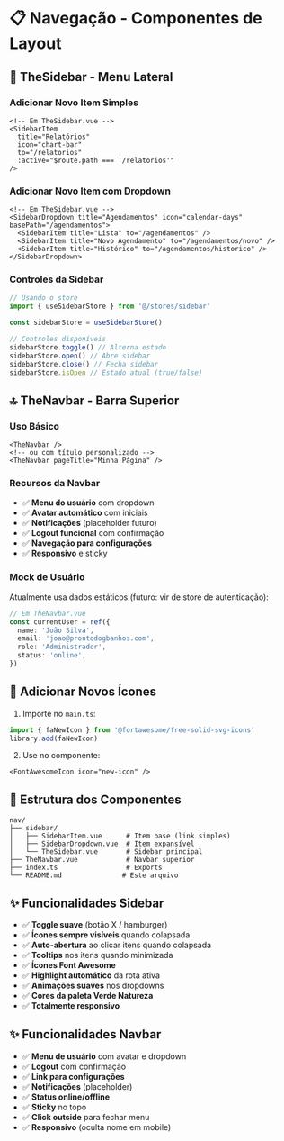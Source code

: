 # 📋 Navegação - Componentes de Layout

## 🚀 TheSidebar - Menu Lateral

### Adicionar Novo Item Simples

```vue
<!-- Em TheSidebar.vue -->
<SidebarItem
  title="Relatórios"
  icon="chart-bar"
  to="/relatorios"
  :active="$route.path === '/relatorios'"
/>
```

### Adicionar Novo Item com Dropdown

```vue
<!-- Em TheSidebar.vue -->
<SidebarDropdown title="Agendamentos" icon="calendar-days" basePath="/agendamentos">
  <SidebarItem title="Lista" to="/agendamentos" />
  <SidebarItem title="Novo Agendamento" to="/agendamentos/novo" />
  <SidebarItem title="Histórico" to="/agendamentos/historico" />
</SidebarDropdown>
```

### Controles da Sidebar

```ts
// Usando o store
import { useSidebarStore } from '@/stores/sidebar'

const sidebarStore = useSidebarStore()

// Controles disponíveis
sidebarStore.toggle() // Alterna estado
sidebarStore.open() // Abre sidebar
sidebarStore.close() // Fecha sidebar
sidebarStore.isOpen // Estado atual (true/false)
```

## 🔝 TheNavbar - Barra Superior

### Uso Básico

```vue
<TheNavbar />
<!-- ou com título personalizado -->
<TheNavbar pageTitle="Minha Página" />
```

### Recursos da Navbar

- ✅ **Menu do usuário** com dropdown
- ✅ **Avatar automático** com iniciais
- ✅ **Notificações** (placeholder futuro)
- ✅ **Logout funcional** com confirmação
- ✅ **Navegação para configurações**
- ✅ **Responsivo** e sticky

### Mock de Usuário

Atualmente usa dados estáticos (futuro: vir de store de autenticação):

```ts
// Em TheNavbar.vue
const currentUser = ref({
  name: 'João Silva',
  email: 'joao@prontodogbanhos.com',
  role: 'Administrador',
  status: 'online',
})
```

## 🎯 Adicionar Novos Ícones

1. Importe no `main.ts`:

```ts
import { faNewIcon } from '@fortawesome/free-solid-svg-icons'
library.add(faNewIcon)
```

2. Use no componente:

```vue
<FontAwesomeIcon icon="new-icon" />
```

## 📂 Estrutura dos Componentes

```
nav/
├── sidebar/
│   ├── SidebarItem.vue      # Item base (link simples)
│   ├── SidebarDropdown.vue  # Item expansível
│   └── TheSidebar.vue       # Sidebar principal
├── TheNavbar.vue            # Navbar superior
├── index.ts                 # Exports
└── README.md               # Este arquivo
```

## ✨ Funcionalidades Sidebar

- ✅ **Toggle suave** (botão X / hamburger)
- ✅ **Ícones sempre visíveis** quando colapsada
- ✅ **Auto-abertura** ao clicar itens quando colapsada
- ✅ **Tooltips** nos itens quando minimizada
- ✅ **Ícones Font Awesome**
- ✅ **Highlight automático** da rota ativa
- ✅ **Animações suaves** nos dropdowns
- ✅ **Cores da paleta Verde Natureza**
- ✅ **Totalmente responsivo**

## ✨ Funcionalidades Navbar

- ✅ **Menu de usuário** com avatar e dropdown
- ✅ **Logout** com confirmação
- ✅ **Link para configurações**
- ✅ **Notificações** (placeholder)
- ✅ **Status online/offline**
- ✅ **Sticky** no topo
- ✅ **Click outside** para fechar menu
- ✅ **Responsivo** (oculta nome em mobile)
